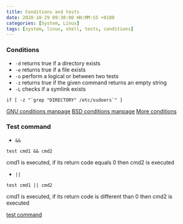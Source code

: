 ```yaml
---
title: Conditions and tests
date: 2020-10-29 09:30:00 HH:MM:SS +0100
categories: [System, Linux]
tags: [system, linux, shell, tests, conditions]
---
```


### Conditions

* `-d` returns true if a directory exists
* `-e` returns true if a file exists
* `-o` perform a logical or between two tests
* `-z` returns true if the given command returns an empty string
* `-L` checks if a symlink exists
  
```shell
if [ -z "`grep "DIRECTORY" /etc/sudoers`" ]
```

[GNU conditions manpage](https://linux.die.net/man/1/test)
[BSD conditions manpage](https://www.freebsd.org/cgi/man.cgi?test)
[More conditions](https://fr.wikibooks.org/wiki/Programmation_Bash/Tests)

### Test command

* `&&`
  
```shell
test cmd1 && cmd2
```

cmd1 is executed, if its return code equals 0 then cmd2 is executed

* `||`

```shell
test cmd1 || cmd2
```

cmd1 is executed, if its return code is different than 0 then cmd2 is executed

[test command](https://en.wikipedia.org/wiki/Test_(Unix))
